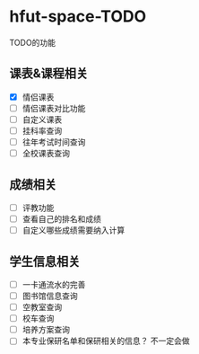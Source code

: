 # hfut-space-TODO
TODO的功能


## 课表&课程相关
- [x] 情侣课表
- [ ] 情侣课表对比功能
- [ ] 自定义课表
- [ ] 挂科率查询
- [ ] 往年考试时间查询
- [ ] 全校课表查询

## 成绩相关
- [ ] 评教功能
- [ ] 查看自己的排名和成绩
- [ ] 自定义哪些成绩需要纳入计算

## 学生信息相关
- [ ] 一卡通流水的完善
- [ ] 图书馆信息查询
- [ ] 空教室查询
- [ ] 校车查询
- [ ] 培养方案查询
- [ ] 本专业保研名单和保研相关的信息？ 不一定会做
